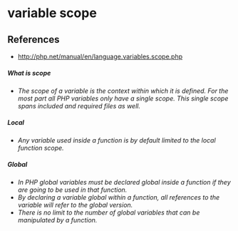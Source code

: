 # variable scope

## References
* http://php.net/manual/en/language.variables.scope.php

##### What is scope
* *The scope of a variable is the context within which it is defined. For the most part all PHP variables only have a single scope. This single scope spans included and required files as well.*

##### Local
* *Any variable used inside a function is by default limited to the local function scope.*

##### Global
* *In PHP global variables must be declared global inside a function if they are going to be used in that function.*
* *By declaring a variable global within a function, all references to the variable will refer to the global version.* 
* *There is no limit to the number of global variables that can be manipulated by a function.*
